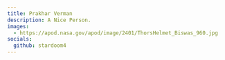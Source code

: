 ```yaml
---
title: Prakhar Verman
description: A Nice Person.
images: 
  - https://apod.nasa.gov/apod/image/2401/ThorsHelmet_Biswas_960.jpg
socials:
  github: stardoom4
---
```

